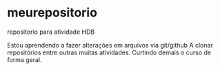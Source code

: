 # meurepositorio
repositorio para atividade HDB


Estou aprendendo a fazer alterações em arquivos via git/github 
A clonar repositórios entre outras muitas atividades. Curtindo demais o curso de forma geral. 